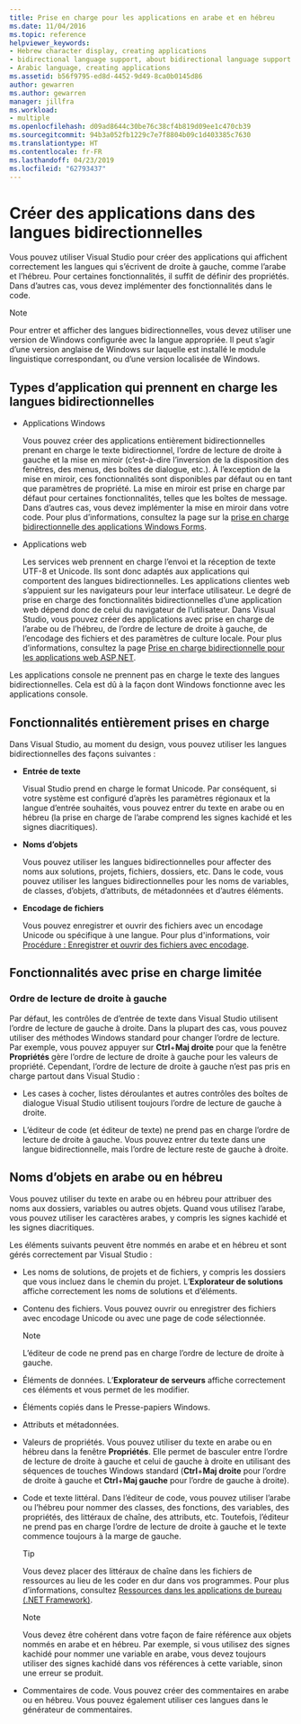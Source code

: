 ```yaml
---
title: Prise en charge pour les applications en arabe et en hébreu
ms.date: 11/04/2016
ms.topic: reference
helpviewer_keywords:
- Hebrew character display, creating applications
- bidirectional language support, about bidirectional language support
- Arabic language, creating applications
ms.assetid: b56f9795-ed8d-4452-9d49-8ca0b0145d86
author: gewarren
ms.author: gewarren
manager: jillfra
ms.workload:
- multiple
ms.openlocfilehash: d09ad8644c30be76c38cf4b819d09ee1c470cb39
ms.sourcegitcommit: 94b3a052fb1229c7e7f8804b09c1d403385c7630
ms.translationtype: HT
ms.contentlocale: fr-FR
ms.lasthandoff: 04/23/2019
ms.locfileid: "62793437"
---
```

# <a name="create-applications-in-bidirectional-languages"></a>Créer des applications dans des langues bidirectionnelles

Vous pouvez utiliser Visual Studio pour créer des applications qui affichent correctement les langues qui s’écrivent de droite à gauche, comme l’arabe et l’hébreu. Pour certaines fonctionnalités, il suffit de définir des propriétés. Dans d’autres cas, vous devez implémenter des fonctionnalités dans le code.

> [!NOTE]
> Pour entrer et afficher des langues bidirectionnelles, vous devez utiliser une version de Windows configurée avec la langue appropriée. Il peut s’agir d’une version anglaise de Windows sur laquelle est installé le module linguistique correspondant, ou d’une version localisée de Windows.

## <a name="types-of-applications-that-support-bidirectional-languages"></a>Types d’application qui prennent en charge les langues bidirectionnelles

- Applications Windows

   Vous pouvez créer des applications entièrement bidirectionnelles prenant en charge le texte bidirectionnel, l’ordre de lecture de droite à gauche et la mise en miroir (c’est-à-dire l’inversion de la disposition des fenêtres, des menus, des boîtes de dialogue, etc.). À l’exception de la mise en miroir, ces fonctionnalités sont disponibles par défaut ou en tant que paramètres de propriété. La mise en miroir est prise en charge par défaut pour certaines fonctionnalités, telles que les boîtes de message. Dans d’autres cas, vous devez implémenter la mise en miroir dans votre code. Pour plus d’informations, consultez la page sur la [prise en charge bidirectionnelle des applications Windows Forms](/dotnet/framework/winforms/advanced/bi-directional-support-for-windows-forms-applications).

- Applications web

   Les services web prennent en charge l’envoi et la réception de texte UTF-8 et Unicode. Ils sont donc adaptés aux applications qui comportent des langues bidirectionnelles. Les applications clientes web s’appuient sur les navigateurs pour leur interface utilisateur. Le degré de prise en charge des fonctionnalités bidirectionnelles d’une application web dépend donc de celui du navigateur de l’utilisateur. Dans Visual Studio, vous pouvez créer des applications avec prise en charge de l’arabe ou de l’hébreu, de l’ordre de lecture de droite à gauche, de l’encodage des fichiers et des paramètres de culture locale. Pour plus d’informations, consultez la page [Prise en charge bidirectionnelle pour les applications web ASP.NET](https://msdn.microsoft.com/Library/5576f9b1-9b86-41ef-8354-092d366bcd03).

Les applications console ne prennent pas en charge le texte des langues bidirectionnelles. Cela est dû à la façon dont Windows fonctionne avec les applications console.

## <a name="fully-supported-features"></a>Fonctionnalités entièrement prises en charge

Dans Visual Studio, au moment du design, vous pouvez utiliser les langues bidirectionnelles des façons suivantes :

- **Entrée de texte**

   Visual Studio prend en charge le format Unicode. Par conséquent, si votre système est configuré d’après les paramètres régionaux et la langue d’entrée souhaités, vous pouvez entrer du texte en arabe ou en hébreu (la prise en charge de l’arabe comprend les signes kachidé et les signes diacritiques).

- **Noms d’objets**

   Vous pouvez utiliser les langues bidirectionnelles pour affecter des noms aux solutions, projets, fichiers, dossiers, etc. Dans le code, vous pouvez utiliser les langues bidirectionnelles pour les noms de variables, de classes, d’objets, d’attributs, de métadonnées et d’autres éléments.

- **Encodage de fichiers**

   Vous pouvez enregistrer et ouvrir des fichiers avec un encodage Unicode ou spécifique à une langue. Pour plus d'informations, voir [Procédure : Enregistrer et ouvrir des fichiers avec encodage](../ide/how-to-save-and-open-files-with-encoding.md).

## <a name="features-with-limited-support"></a>Fonctionnalités avec prise en charge limitée

### <a name="right-to-left-reading-order"></a>Ordre de lecture de droite à gauche

Par défaut, les contrôles de d’entrée de texte dans Visual Studio utilisent l’ordre de lecture de gauche à droite. Dans la plupart des cas, vous pouvez utiliser des méthodes Windows standard pour changer l’ordre de lecture. Par exemple, vous pouvez appuyer sur **Ctrl**+**Maj droite** pour que la fenêtre **Propriétés** gère l’ordre de lecture de droite à gauche pour les valeurs de propriété. Cependant, l’ordre de lecture de droite à gauche n’est pas pris en charge partout dans Visual Studio :

- Les cases à cocher, listes déroulantes et autres contrôles des boîtes de dialogue Visual Studio utilisent toujours l’ordre de lecture de gauche à droite.

- L’éditeur de code (et éditeur de texte) ne prend pas en charge l’ordre de lecture de droite à gauche. Vous pouvez entrer du texte dans une langue bidirectionnelle, mais l’ordre de lecture reste de gauche à droite.

## <a name="arabic-or-hebrew-object-names"></a>Noms d’objets en arabe ou en hébreu

Vous pouvez utiliser du texte en arabe ou en hébreu pour attribuer des noms aux dossiers, variables ou autres objets. Quand vous utilisez l’arabe, vous pouvez utiliser les caractères arabes, y compris les signes kachidé et les signes diacritiques.

Les éléments suivants peuvent être nommés en arabe et en hébreu et sont gérés correctement par Visual Studio :

- Les noms de solutions, de projets et de fichiers, y compris les dossiers que vous incluez dans le chemin du projet. L’**Explorateur de solutions** affiche correctement les noms de solutions et d’éléments.

- Contenu des fichiers. Vous pouvez ouvrir ou enregistrer des fichiers avec encodage Unicode ou avec une page de code sélectionnée.

    > [!NOTE]
    > L’éditeur de code ne prend pas en charge l’ordre de lecture de droite à gauche.

- Éléments de données. L’**Explorateur de serveurs** affiche correctement ces éléments et vous permet de les modifier.

- Éléments copiés dans le Presse-papiers Windows.

- Attributs et métadonnées.

- Valeurs de propriétés. Vous pouvez utiliser du texte en arabe ou en hébreu dans la fenêtre **Propriétés**. Elle permet de basculer entre l’ordre de lecture de droite à gauche et celui de gauche à droite en utilisant des séquences de touches Windows standard (**Ctrl**+**Maj droite** pour l’ordre de droite à gauche et **Ctrl**+**Maj gauche** pour l’ordre de gauche à droite).

- Code et texte littéral. Dans l’éditeur de code, vous pouvez utiliser l’arabe ou l’hébreu pour nommer des classes, des fonctions, des variables, des propriétés, des littéraux de chaîne, des attributs, etc. Toutefois, l’éditeur ne prend pas en charge l’ordre de lecture de droite à gauche et le texte commence toujours à la marge de gauche.

    > [!TIP]
    > Vous devez placer des littéraux de chaîne dans les fichiers de ressources au lieu de les coder en dur dans vos programmes. Pour plus d’informations, consultez [Ressources dans les applications de bureau (.NET Framework)](/dotnet/framework/resources/index).

    > [!NOTE]
    > Vous devez être cohérent dans votre façon de faire référence aux objets nommés en arabe et en hébreu. Par exemple, si vous utilisez des signes kachidé pour nommer une variable en arabe, vous devez toujours utiliser des signes kachidé dans vos références à cette variable, sinon une erreur se produit.

- Commentaires de code. Vous pouvez créer des commentaires en arabe ou en hébreu. Vous pouvez également utiliser ces langues dans le générateur de commentaires.
